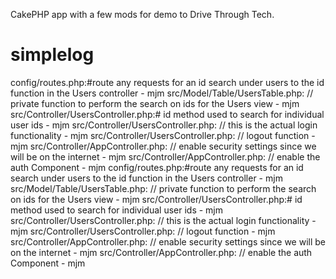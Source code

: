 CakePHP app with a few mods for demo to Drive Through Tech.


# simplelog
config/routes.php:#route any requests for an id search under users to the id function in the Users controller - mjm
src/Model/Table/UsersTable.php:    // private function to perform the search on ids for the Users view - mjm
src/Controller/UsersController.php:# id method used to search for individual user ids - mjm
src/Controller/UsersController.php:     // this is the actual login functionality - mjm
src/Controller/UsersController.php:     // logout function - mjm
src/Controller/AppController.php:       // enable security settings since we will be on the internet - mjm
src/Controller/AppController.php:       // enable the auth Component - mjm
config/routes.php:#route any requests for an id search under users to the id function in the Users controller - mjm
src/Model/Table/UsersTable.php:    // private function to perform the search on ids for the Users view - mjm
src/Controller/UsersController.php:# id method used to search for individual user ids - mjm
src/Controller/UsersController.php:     // this is the actual login functionality - mjm
src/Controller/UsersController.php:     // logout function - mjm
src/Controller/AppController.php:       // enable security settings since we will be on the internet - mjm
src/Controller/AppController.php:       // enable the auth Component - mjm
